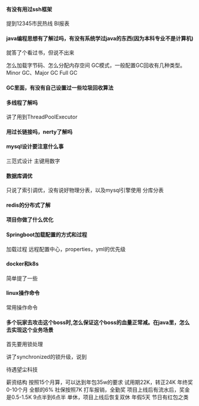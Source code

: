#### 有没有用过ssh框架
提到12345市民热线
BI报表

#### java编程思想有了解过吗，有没有系统学过java的东西(因为本科专业不是计算机)
就答了个看过书，但说不出来

怎么加载字节码、怎么分配内存空间
GC模式，一般配置GC回收有几种类型。
Minor GC、Major GC Full GC

#### GC里面，有没有自己设置过一些垃圾回收算法

#### 多线程了解吗
讲了用到ThreadPoolExecutor

#### 用过长链接吗，nerty了解吗

#### mysql设计要注意什么事
三范式设计
主键用数字

#### 数据库调优
只说了索引调优，没有说好物理分表，以及mysql引擎使用
分库分表

#### redis的分布式了解


#### 项目你做了什么优化

#### Springboot加载配置的方式和过程
加载过程
远程配置中心，properties，yml的优先级


#### docker和k8s
简单提了一些

#### linux操作命令 
常用操作命令

#### 多个玩家去攻击这个boss时,怎么保证这个boss的血量正常减。在java里，怎么去实现这个业务场景
首先要用锁处理

讲了synchronized的锁升级，说到



待遇望尘科技

薪资结构
按照15个月算，可以达到年包35w的要求
试用期22K，转正24K
年终奖0-10个月
全额的6%
社保按照7K
打车报销，全勤奖
项目上线后有流水后，奖金是0.5-1.5K
9点半到6点半
单休，项目上线后恢复双休
年假5天
节日有红包之类




